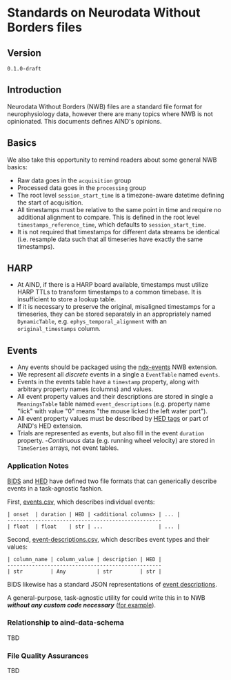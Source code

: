 # Standards on Neurodata Without Borders files

## Version

`0.1.0-draft`

## Introduction

Neurodata Without Borders (NWB) files are a standard file format for neurophysiology data, however there are many topics where NWB is not opinionated. This documents defines AIND's opinions. 

## Basics

We also take this opportunity to remind readers about some general NWB basics:

- Raw data goes in the `acquisition` group
- Processed data goes in the `processing` group
- The root level `session_start_time` is a timezone-aware datetime defining the start of acquisition.
- All timestamps must be relative to the same point in time and require no additional alignment to compare. This is defined in the root level `timestamps_reference_time`, which defaults to `session_start_time`.
- It is not required that timestamps for different data streams be identical (i.e. resample data such that all timeseries have exactly the same timestamps).

## HARP

- At AIND, if there is a HARP board available, timestamps must utilize HARP TTLs to transform timestamps to a common timebase. It is insufficient to store a lookup table.
- If it is necessary to preserve the original, misaligned timestamps for a timeseries, they can be stored separately in an appropriately named `DynamicTable`, e.g. `ephys_temporal_alignment` with an `original_timestamps` column. 

## Events 

- Any events should be packaged using the [ndx-events](https://github.com/rly/ndx-events) NWB extension.
- We represent all *discrete* events in a single a `EventTable` named `events`.
- Events in the events table have a `timestamp` property, along with arbitrary property names (columns) and values.
- All event property values and their descriptions are stored in single a `MeaningsTable` table named `event_descriptions` (e.g. property name "lick" with value "0" means "the mouse licked the left water port").
- All event property values must be described by [HED tags](https://www.hedtags.org/) or part of AIND's HED extension.
- Trials are represented as events, but also fill in the event `duration` property.
-*Continuous* data (e.g. running wheel velocity) are stored in `TimeSeries` arrays, not event tables.

### Application Notes 

[BIDS](https://bids-specification.readthedocs.io/en/stable/) and [HED](https://www.hed-resources.org/en/latest/index.html) have defined two file formats that can generically describe events in a task-agnostic fashion. 

First, [events.csv](https://bids-specification.readthedocs.io/en/stable/modality-specific-files/task-events.html), which describes individual events: 
```
| onset  | duration | HED | <additional columns> | ... |
--------------------------------------------------
| float  | float    | str | ...                  | ... |
```

Second, [event-descriptions.csv](https://www.hed-resources.org/en/latest/BidsAnnotationQuickstart.html#four-column-spreadsheet-format-anchor), which describes event types and their values:
```
| column_name | column_value | description | HED |
--------------------------------------------------
| str         | Any          | str         | str |
```

BIDS likewise has a standard JSON representations of [event descriptions](https://www.hed-resources.org/en/latest/BidsAnnotationQuickstart.html#json-event-sidecars).

A general-purpose, task-agnostic utility for could write this in to NWB ***without any custom code necessary*** ([for example](https://gist.github.com/dyf/3e9aef7330ead36f14f0a11099ab619c)).

### Relationship to aind-data-schema

TBD

### File Quality Assurances

TBD
